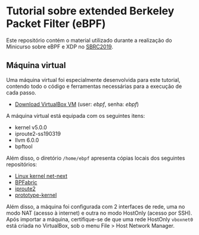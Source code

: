 # Tutorial sobre extended Berkeley Packet Filter (eBPF)

Este repositório contém o material utilizado durante a realização do Minicurso sobre eBPF e XDP no [SBRC2019](http://sbrc2019.sbc.org.br/).

## Máquina virtual

Uma máquina virtual foi especialmente desenvolvida para este tutorial, contendo todo o código e ferramentas necessárias para a execução de cada passo.

- [Download VirtualBox VM](https://drive.google.com/open?id=1jFH4pE9oPLJbL0XtZE0pYylxfRITV8-i) (user: *ebpf*, senha: *ebpf*)

A máquina virtual está equipada com os seguintes itens:
- kernel v5.0.0
- iproute2-ss190319
- llvm 6.0.0
- bpftool
    
Além disso, o diretório `/home/ebpf` apresenta cópias locais dos seguintes repositórios:
- [Linux kernel net-next](https://git.kernel.org/pub/scm/linux/kernel/git/davem/net-next.git)
- [BPFabric](https://github.com/UofG-netlab/BPFabric)
- [iproute2](https://git.kernel.org/pub/scm/network/iproute2/iproute2-next.git)
- [prototype-kernel](https://github.com/netoptimizer/prototype-kernel.git)

Além disso, a máquina foi configurada com 2 interfaces de rede, uma no modo NAT (acesso à internet) e outra no modo HostOnly (acesso por SSH). Após importar a máquina, certifique-se de que uma rede HostOnly `vboxnet0` está criada no VirtualBox, sob o menu File > Host Network Manager.